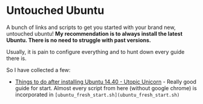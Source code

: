 # Untouched Ubuntu

A bunch of links and scripts to get you started with your brand new, untouched ubuntu! **My recommendation is to always install the latest Ubuntu. There is no need to struggle with past versions.**

Usually, it is pain to configure everything and to hunt down every guide there is.

So I have collected a few:

* [Things to do after installing Ubuntu 14.40 - Utopic Unicorn](http://howtoubuntu.org/things-to-do-after-installing-ubuntu-14-10-utopic-unicorn) - Really good guide for start. Almost every script from here (without google chrome) is incorporated in `[ubuntu_fresh_start.sh](ubuntu_fresh_start.sh)`  
